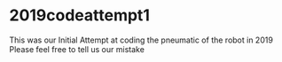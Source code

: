 # 2019codeattempt1
This was our Initial Attempt at coding the pneumatic of the robot in 2019
Please feel free to tell us our mistake
